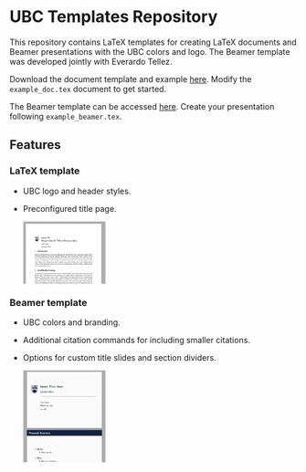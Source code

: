 # UBC Templates Repository

This repository contains LaTeX templates for creating LaTeX documents and Beamer presentations with the UBC colors and logo. The Beamer template was developed jointly with Everardo Tellez.

Download the document template and example [here](https://download-directory.github.io/?url=https%3A%2F%2Fgithub.com%2Fclandinq%2Fubc_template%2Ftree%2Fmain%2Ftemplate_doc). Modify the `example_doc.tex` document to get started. 

The Beamer template can be accessed [here](https://download-directory.github.io/?url=https%3A%2F%2Fgithub.com%2Fclandinq%2Fubc_template%2Ftree%2Fmain%2Ftemplate_beamer). Create your presentation following `example_beamer.tex`.

## Features

### LaTeX template
- UBC logo and header styles.
- Preconfigured title page.

    <img src="https://github.com/clandinq/ubc_template/blob/main/images/doc_example.png" align="center" height="30%" width="30%">

### Beamer template
- UBC colors and branding.
- Additional citation commands for including smaller citations.
- Options for custom title slides and section dividers.

    <img src="https://github.com/clandinq/ubc_template/blob/main/images/pres_example.png" align="center" height="30%" width="30%">
